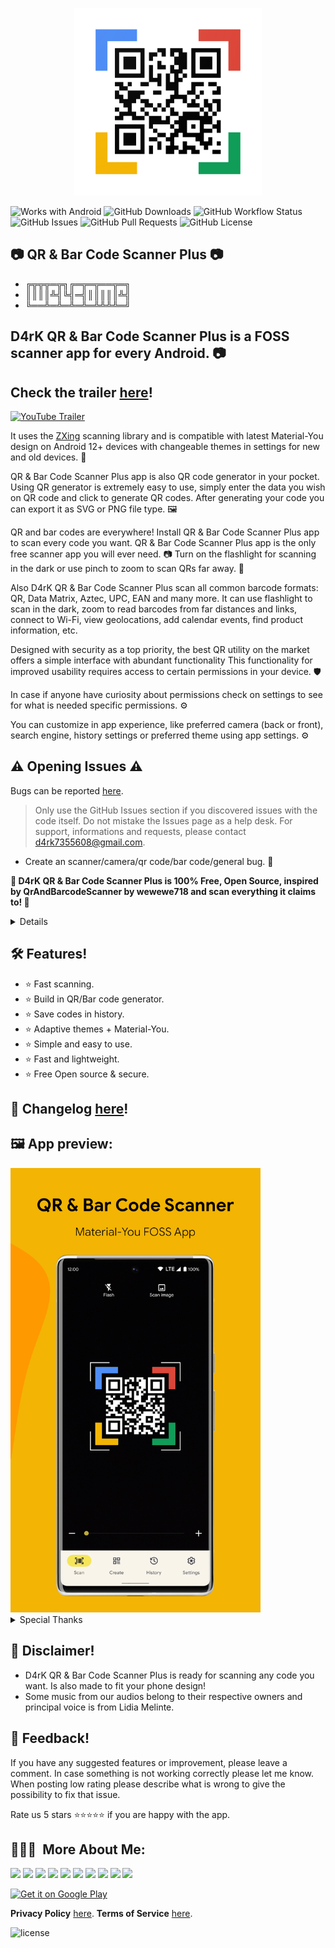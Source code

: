 <p align="center">
<img src="/app/src/main/play/listings/en-US/graphics/ic_launcher-playstore.png" width="300">
</p>

![Works with Android](https://img.shields.io/badge/Made%20for-Android-lime?style=for-the-badge&logo=android)
![GitHub Downloads](https://img.shields.io/github/downloads/D4rK7355608/com.d4rk.qrcodescanner.plus/total?color=green&style=for-the-badge&logo=github)
![GitHub Workflow Status](https://img.shields.io/github/workflow/status/D4rK7355608/com.d4rk.qrcodescanner.plus/Android%20CI/master?style=for-the-badge&logo=github)
![GitHub Issues](https://img.shields.io/github/issues/D4rK7355608/com.d4rk.qrcodescanner.plus?style=for-the-badge&logo=github)
![GitHub Pull Requests](https://img.shields.io/github/issues-pr/D4rK7355608/com.d4rk.qrcodescanner.plus?style=for-the-badge&logo=github)
![GitHub License](https://img.shields.io/github/license/D4rK7355608/com.d4rk.qrcodescanner.plus?style=for-the-badge&logo=github)

## 📷 QR & Bar Code Scanner Plus 📷

- ╔╦╦╦═╦╗╔═╦═╦══╦═╗
- ║║║║╩╣╚╣═╣║║║║║╩╣
- ╚══╩═╩═╩═╩═╩╩╩╩═╝

## D4rK QR & Bar Code Scanner Plus is a FOSS scanner app for every Android. 📷

## Check the trailer [here](https://youtu.be/CgX31Oy2etM)!

[![YouTube Trailer](https://yt-embed.herokuapp.com/embed?v=CgX31Oy2etM)](https://youtu.be/CgX31Oy2etM)

It uses the [ZXing](https://github.com/zxing/zxing) scanning library and is compatible with latest Material-You design on Android 12+ devices with changeable themes in settings for new and old devices. 📱

QR & Bar Code Scanner Plus app is also QR code generator in your pocket. Using QR generator is extremely easy to use, simply enter the data you wish on QR code and click to generate QR codes. After generating your code you can export it as SVG or PNG file type. 🖼️

QR and bar codes are everywhere! Install QR & Bar Code Scanner Plus app to scan every code you want. QR & Bar Code Scanner Plus app is the only free scanner app you will ever need. 📷 Turn on the flashlight for scanning in the dark or use pinch to zoom to scan QRs far away. 📸

Also D4rK QR & Bar Code Scanner Plus scan all common barcode formats: QR, Data Matrix, Aztec, UPC, EAN and many more. It can use flashlight to scan in the dark, zoom to read barcodes from far distances and links, connect to Wi-Fi, view geolocations, add calendar events, find product information, etc.

Designed with security as a top priority, the best QR utility on the market offers a simple interface with abundant functionality This functionality for improved usability requires access to certain permissions in your device. 🛡️

In case if anyone have curiosity about permissions check on settings to see for what is needed specific permissions. ⚙️

You can customize in app experience, like preferred camera (back or front), search engine, history settings or preferred theme using app settings. ⚙️

## ⚠ Opening Issues ⚠

Bugs can be reported [here](https://github.com/D4rK7355608/com.d4rk.qrcodescanner.plus/issues).

> Only use the GitHub Issues section if you discovered issues with the code itself. Do not mistake the Issues page as a help desk.
> For support, informations and requests, please contact <d4rk7355608@gmail.com>.

- Create an scanner/camera/qr code/bar code/general bug. 🐞

__🖤 D4rK QR & Bar Code Scanner Plus is 100% Free, Open Source, inspired by QrAndBarcodeScanner by wewewe718 and scan everything it claims to! 🖤__

<details>

### Read:

The app can read the following barcode formats:
* [AZTEC](https://en.wikipedia.org/wiki/Aztec_Code)
* [CODABAR](https://en.wikipedia.org/wiki/Codabar)
* [CODE-39](https://en.wikipedia.org/wiki/Code_39)
* [CODE-128](https://en.wikipedia.org/wiki/Code_128)
* [DATA MATRIX](https://en.wikipedia.org/wiki/Data_Matrix)
* [EAN-8](https://en.wikipedia.org/wiki/EAN-8)
* [EAN-13]( https://en.wikipedia.org/wiki/International_Article_Number)
* [ITF](https://en.wikipedia.org/wiki/Interleaved_2_of_5)
* [PDF417](https://en.wikipedia.org/wiki/PDF417)
* [QR CODE](https://en.wikipedia.org/wiki/QR_code)
* [RSS 14](https://en.wikipedia.org/wiki/GS1_DataBar)
* [RSS EXPANDED](https://en.wikipedia.org/wiki/GS1_DataBar)
* [UPC-A](https://en.wikipedia.org/wiki/Universal_Product_Code)
* [UPC-E](https://en.wikipedia.org/wiki/Universal_Product_Code#UPC-E)
* [UPC-EAN EXTENSION](https://en.wikipedia.org/wiki/Universal_Product_Code#EAN-13)

### Create:

The app can create the following barcode formats:
* [AZTEC](https://en.wikipedia.org/wiki/Aztec_Code)
* [CODABAR](https://en.wikipedia.org/wiki/Codabar)
* [CODE 39](https://en.wikipedia.org/wiki/Code_39)
* [CODE 128](https://en.wikipedia.org/wiki/Code_128)
* [DATA MATRIX](https://en.wikipedia.org/wiki/Data_Matrix)
* [EAN-8](https://en.wikipedia.org/wiki/EAN-8)
* [EAN-13](https://en.wikipedia.org/wiki/International_Article_Number)
* [ITF](https://en.wikipedia.org/wiki/Interleaved_2_of_5)
* [PDF417](https://en.wikipedia.org/wiki/PDF417)
* [QR CODE](https://en.wikipedia.org/wiki/QR_code)
* [UPC-A](https://en.wikipedia.org/wiki/Universal_Product_Code)
* [UPC-E](https://en.wikipedia.org/wiki/Universal_Product_Code#UPC-E)

### Search engines:

Also the app can support the next search engines:
* [Bing](https://www.bing.com/)
* [DuckDuckGo](https://duckduckgo.com/)
* [Google](https://www.google.com/)
* [Qwant](https://www.qwant.com/)
* [StartPage](https://www.startpage.com/)
* [Yahoo](https://search.yahoo.com/)
* [Yandex](https://yandex.com/)

</details>

## 🛠️ Features!
- ⭐️ Fast scanning.
- ⭐️ Build in QR/Bar code generator.
- ⭐️ Save codes in history.
- ⭐️ Adaptive themes + Material-You.
- ⭐️ Simple and easy to use.
- ⭐️ Fast and lightweight.
- ⭐️ Free Open source & secure.

## 📝 Changelog [here](https://raw.githubusercontent.com/D4rK7355608/com.d4rk.qrcodescanner/master/CHANGELOG.md)!

## 🖼️ App preview:

<img src="/app/src/main/play/listings/en-US/graphics/phone-screenshots/1-screenshot_main.png"  width="400">

<details>
  <summary>Special Thanks</summary>

- Thanks [wewewe718](https://github.com/wewewe718) for [QrAndBarcodeScanner](https://github.com/wewewe718/QrAndBarcodeScanner);

</details>

## 🛑 Disclaimer!
- D4rK QR & Bar Code Scanner Plus is ready for scanning any code you want. Is also made to fit your phone design!
- Some music from our audios belong to their respective owners and principal voice is from Lidia Melinte.

## 💬 Feedback!
If you have any suggested features or improvement, please leave a comment. In case something is not working correctly please let me know. When posting low rating please describe what is wrong to give the possibility to fix that issue.

Rate us 5 stars ⭐⭐⭐⭐⭐ if you are happy with the app.

## 👨🏻‍💻 &nbsp;More About Me:
<a href="mailto:d4rk7355608@gmail.com"><img src="https://img.shields.io/badge/d4rk7355608@gmail.com-red?style=for-the-badge&logo=gmail&logoColor=white"/></a>
<a href="https://developers.google.com/profile/u/D4rK7355608"><img src="https://img.shields.io/badge/Android%20Developers-white?style=for-the-badge&logo=android"/></a>
<a href="https://forum.xda-developers.com/m/d4rk7355608.10095012/"><img src="https://img.shields.io/badge/XDA%20Developers-grey?style=for-the-badge&logo=xdadevelopers"/></a>
<a href="https://www.deviantart.com/d4rk7355608"><img src="https://img.shields.io/badge/DeviantArt-default?style=for-the-badge&logo=deviantart&logoColor=white"/></a>
<a href="https://gamejolt.com/@D4rK_S-A-D"><img src="https://img.shields.io/badge/GameJolt-grey?style=for-the-badge&logo=gamejolt&logoColor=white"/></a>
<a href="https://patreon.com/D4rK7355608"><img src="https://img.shields.io/endpoint.svg?url=https%3A%2F%2Fshieldsio-patreon.vercel.app%2Fapi%3Fusername%3DD4rK7355608%26type%3Dpatrons&style=for-the-badge"/></a>
<a href="https://www.paypal.me/d4rkmichaeltutorials"><img src="https://img.shields.io/badge/Paypal-white?style=for-the-badge&logo=paypal"/></a>
<a href="https://twitter.com/D4rK7355608/"><img src="https://img.shields.io/twitter/follow/D4rK7355608?color=blue&label=Twitter&logo=Twitter&style=for-the-badge"/></a>
<a href="https://www.youtube.com/c/D4rK7355608/"><img src="https://img.shields.io/youtube/channel/subscribers/UCLDi-rmSRry0pNL-oVvGJAw?color=darkred&label=D4rK&logo=youtube&logoColor=darkred&style=for-the-badge"/></a>
<a href="https://github.com/D4rK7355608/"><img src="https://img.shields.io/github/followers/D4rK7355608?color=white&logo=GitHub&style=for-the-badge"/></a>

[<img src="https://play.google.com/intl/en_us/badges/images/generic/en-play-badge.png" alt="Get it on Google Play" height="90">](https://play.google.com/store/apps/details?id=com.d4rk.qrcodescanner.plus)

__Privacy Policy__ [here](https://sites.google.com/view/d4rk7355608/more/apps/privacy-policy).
__Terms of Service__ [here](https://sites.google.com/view/d4rk7355608/more/apps/terms-of-service).

![license](https://imgur.com/QQlcEVT.png)